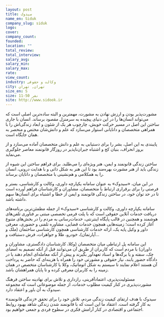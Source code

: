 ```yaml
---
layout: post
title: سیدوک
name_en: Siduk
company_slug: siduk
logo: 
cover: 
company_count:
founded:
location: ""
total_review: 
total_interview: 
salary_avg: 
salary_min: 
salary_max: 
rate: 
view_count: 
industry: وکالت و حقوقی
city: تهران, تهران
size_en: S
size: 11-50 نفر
site: http://www.sidook.ir
---
```


<p>مشورت‌پذیر بودن و ارزش نهادن به مشورت‌، مهمترین و البته ساده‌ترین اصلی‌ است که می‌تواند انسان‌ها را در این دنیای پیچیده به سرمنزل مقصود برساند. انسان با جاری ساختن این اصل در مسیر حرکت خویش، چارچوب هر یک از شئون و ابعاد زندگی‌‌اش را با همراهی متخصصان و دانایانی استوار می‌سازد که علم و دانش‌شان مختص و منحصر به همان جایگاه است.</p><p>پایبندی به این اصل، بشر را برای دستیابی به علم و دانش متخصصان آماده می‌سازد و از بروز انحراف، بنیان کج و اشتباه جبران‌ناپذیر در روزگار قانونمند معاصر جلوگیری می‌نماید.</p><p>ساختن زندگی قانونمند و ایمن، هنر ویژه‌ای را می‌طلبد. برای فراهم ساختن این شیوه از زندگی باید از هنر مشورت‌ بهره‌مند بود تا این هنر به شکل ذاتی و با هدایت درونی، انسان را به همکلامی و هم‌نشینی با متخصصان و دانایان برساند.</p><p>در این میان، «سیدوک» به عنوان سامانه یکپارچه داوری، وکالت و کارشناسی، بستر و فرصتی را برای برقراری ارتباط با متخصصان، مشاوران و کارشناسان فراهم آورده است تا در حد توان خود، در ساختن زندگی قانونمند و ایمن از خطا و اشتباه برای انسان‌ها سهم داشته باشد.</p><p>سامانه یکپارچه داوری، وکالت و کارشناسی «سیدوک» از جمله مطمئن‌ترین برنامه‌های دریافت خدمات آنلاین حقوقی است که با پلت فرمی تخصصی مبتنی بر فناوری تلفن‌های هوشمند و همچنین در قالب پایگاه اینترنتی، خدمات‌رسانی به مردم را در بخش‌های متنوع آغاز کرده است؛ زمینه‌هایی همچون خدمات قضایی، مشاوره تلفنی و حضوری، معرفی داور و وکیل پایه یک، ارائه خدمات کارشناسی همچون کارشناسی ساختمان (ملک و آپارتمان)، خودرو، طلا و جواهرات، فرش دستبافت و…</p><p>این سامانه پل ارتباطی میان متخصصان (وکلا، کارشناسان دادگستری، مشاوران و داوران) با مردم است که کاربران از طریق آن می‌توانند قبل از آنکه تصمیم به امضای چک، سفته و یا برگه‌‌ها و اسناد تعهدآور بگیرند و پیش از آنکه معامله‌ای انجام دهند یا در دادگاه حضور یابند، نیاز حقوقی و مشورتی خود را همراه با هزینه‌ای که حاضر به پرداخت آن هستند اعلام نمایند تا سیستم به شکل اتوماتیک، وکلا یا کارشناسان متخصص در همان زمینه را به کاربران معرفی کرده و تا پایان همراهشان باشد.</p><p>مسئولیت‌پذیری، اعتمادآفرینی، رازداری و تلاش برای نهادینه ساختن فرهنگ مشورت‌پذیری در کنار کیفیت مطلوب خدمات، از جمله موضوعاتی است که مجموعه سیدوک به آن باور و اعتقاد دارد.</p><p>سیدوک با هدف ارتقای کیفیت زندگی مردم، تلاش خود را برای تحقق «زندگی قانونمند» به کار گرفته است. اعتقاد ما این است که با قانونمند شدن زندگی شاهد بهبود روابط اجتماعی و اقتصادی در کنار آرامش فکری در سطوح فردی و جمعی خواهیم بود.</p>
